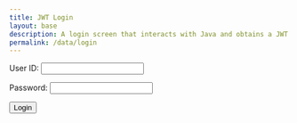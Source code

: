 ```yaml
---
title: JWT Login
layout: base
description: A login screen that interacts with Java and obtains a JWT
permalink: /data/login
---
```


<html>
<form action="javascript:login_user()">
    <p><label>
        User ID:
        <input type="text" name="uid" id="uid" required>
    </label></p>
    <p><label>
        Password:
        <input type="password" name="password" id="password" required>
    </label></p>
    <p>
        <button>Login</button>
    </p>
</form>
<script>
    // URL for deployment
    var url = "https://no-papels.stu.nighthawkcodingsociety.com/"
    // Comment out next line for local testing
    // url = "http://localhost:8085"
    // Authenticate endpoint
    const login_url = url + '/authenticate';
    function login_user(){
        // Set body to include login data
        const body = {
            email: document.getElementById("uid").value,
            password: document.getElementById("password").value,
        };
        // Set Headers to support cross origin
        const requestOptions = {
            method: 'POST',
            mode: 'cors', // no-cors, *cors, same-origin
            cache: 'no-cache', // *default, no-cache, reload, force-cache, only-if-cached
            credentials: 'include', // include, *same-origin, omit
            body: JSON.stringify(body),
            headers: {
                "content-type": "application/json",
            },
        };
        // Fetch JWT
        fetch(login_url, requestOptions)
        .then(response => {
            // trap error response from Web API
            if (!response.ok) {
                const errorMsg = 'Login error: ' + response.status;
                console.log(errorMsg);
                return;
            }
            // Success!!!
            // Redirect to Database location
            window.location.href = "/APCSA/data/database";
        })
    }
</script>
</html>